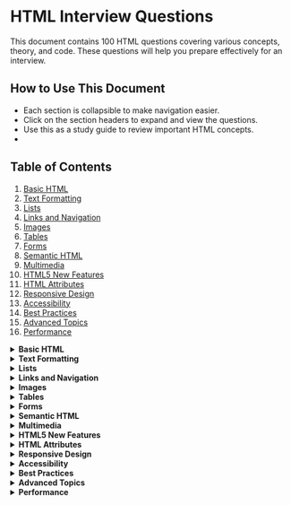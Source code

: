 # HTML Interview Questions

This document contains 100 HTML questions covering various concepts, theory, and code. These questions will help you prepare effectively for an interview.

## How to Use This Document

- Each section is collapsible to make navigation easier.
- Click on the section headers to expand and view the questions.
- Use this as a study guide to review important HTML concepts.
- 
## Table of Contents

1. [Basic HTML](#basic-html)
2. [Text Formatting](#text-formatting)
3. [Lists](#lists)
4. [Links and Navigation](#links-and-navigation)
5. [Images](#images)
6. [Tables](#tables)
7. [Forms](#forms)
8. [Semantic HTML](#semantic-html)
9. [Multimedia](#multimedia)
10. [HTML5 New Features](#html5-new-features)
11. [HTML Attributes](#html-attributes)
12. [Responsive Design](#responsive-design)
13. [Accessibility](#accessibility)
14. [Best Practices](#best-practices)
15. [Advanced Topics](#advanced-topics)
16. [Performance](#performance)
<details>
<summary><strong>Basic HTML</strong></summary>

1. What does HTML stand for?
2. What is the purpose of the `<!DOCTYPE html>` declaration?
3. What are the main sections of an HTML document?
4. What is the difference between an element and a tag?
5. How do you write a comment in HTML?
6. What is the purpose of the `<head>` element?
7. What is the purpose of the `<title>` element?
8. What is the purpose of the `<body>` element?
9. How do you create a hyperlink in HTML?
10. What is the difference between an absolute URL and a relative URL?

</details>

<details>
<summary><strong>Text Formatting</strong></summary>

11. How do you create a paragraph in HTML?
12. How do you create a line break in HTML?
13. How do you make text bold in HTML?
14. How do you make text italic in HTML?
15. How do you create a heading in HTML?
16. How many levels of headings are there in HTML?
17. What is the `<blockquote>` element used for?
18. How do you create a horizontal line in HTML?
19. What is the `<pre>` element used for?
20. How do you create a superscript and subscript text in HTML?

</details>

<details>
<summary><strong>Lists</strong></summary>

21. How do you create an unordered list in HTML?
22. How do you create an ordered list in HTML?
23. How do you create a list item in HTML?
24. What is the difference between the `<ul>` and `<ol>` elements?
25. How do you create a nested list in HTML?

</details>

<details>
<summary><strong>Links and Navigation</strong></summary>

26. How do you create an anchor link that jumps to a specific section within the same page?
27. How do you open a link in a new tab or window?
28. What is the purpose of the `target` attribute in an anchor tag?
29. How do you link to an email address in HTML?
30. How do you create a navigation menu in HTML?

</details>

<details>
<summary><strong>Images</strong></summary>

31. How do you embed an image in an HTML page?
32. What is the purpose of the `alt` attribute in an image tag?
33. How do you specify the dimensions of an image in HTML?
34. How do you make an image a clickable link?
35. What is the difference between inline and block-level elements?

</details>

<details>
<summary><strong>Tables</strong></summary>

36. How do you create a table in HTML?
37. How do you create a table row in HTML?
38. How do you create a table cell in HTML?
39. What is the purpose of the `<thead>`, `<tbody>`, and `<tfoot>` elements?
40. How do you merge cells in a table?

</details>

<details>
<summary><strong>Forms</strong></summary>

41. How do you create a form in HTML?
42. What is the purpose of the `<form>` element?
43. How do you create a text input field in HTML?
44. How do you create a password input field in HTML?
45. How do you create a radio button in HTML?
46. How do you create a checkbox in HTML?
47. How do you create a dropdown list in HTML?
48. How do you create a submit button in HTML?
49. What is the purpose of the `action` attribute in a form?
50. What is the purpose of the `method` attribute in a form?

</details>

<details>
<summary><strong>Semantic HTML</strong></summary>

51. What is semantic HTML?
52. Why is semantic HTML important?
53. What is the `<article>` element used for?
54. What is the `<section>` element used for?
55. What is the `<nav>` element used for?
56. What is the `<aside>` element used for?
57. What is the `<header>` element used for?
58. What is the `<footer>` element used for?
59. What is the `<main>` element used for?
60. What is the `<figure>` and `<figcaption>` elements used for?

</details>

<details>
<summary><strong>Multimedia</strong></summary>

61. How do you embed a video in HTML?
62. How do you embed an audio file in HTML?
63. What is the purpose of the `<source>` element in multimedia?
64. How do you embed a YouTube video in HTML?
65. What is the `<canvas>` element used for?

</details>

<details>
<summary><strong>HTML5 New Features</strong></summary>

66. What are some new features introduced in HTML5?
67. How do you create a date input field in HTML5?
68. What is the `<datalist>` element used for?
69. What is the `<output>` element used for?
70. What is the `<progress>` element used for?

</details>

<details>
<summary><strong>HTML Attributes</strong></summary>

71. What are attributes in HTML?
72. How do you specify an attribute in an HTML tag?
73. What is the purpose of the `id` attribute?
74. What is the purpose of the `class` attribute?
75. What is the purpose of the `style` attribute?

</details>

<details>
<summary><strong>Responsive Design</strong></summary>

76. What is responsive design?
77. How do you make an image responsive in HTML?
78. What is the viewport meta tag, and why is it important?
79. How do you create a responsive navigation menu?
80. How do you use media queries in HTML?

</details>

<details>
<summary><strong>Accessibility</strong></summary>

81. What is web accessibility?
82. How do you make an HTML page accessible?
83. What is the purpose of the `alt` attribute in images for accessibility?
84. How do you use ARIA (Accessible Rich Internet Applications) in HTML?
85. What is the purpose of the `role` attribute in HTML?

</details>

<details>
<summary><strong>Best Practices</strong></summary>

86. What are some best practices for writing HTML?
87. Why is it important to validate your HTML code?
88. How do you validate HTML code?
89. What are meta tags, and why are they important?
90. What is the purpose of the `<meta charset="UTF-8">` tag?

</details>

<details>
<summary><strong>Advanced Topics</strong></summary>

91. What is the DOM (Document Object Model)?
92. How do you manipulate the DOM using JavaScript?
93. What is the difference between HTML and XHTML?
94. What is the purpose of the `data-*` attributes?
95. How do you include a favicon in an HTML document?

</details>

<details>
<summary><strong>Performance</strong></summary>

96. How do you optimize the performance of an HTML page?
97. What is lazy loading, and how do you implement it in HTML?
98. How do you defer the loading of JavaScript files in HTML?
99. What is the purpose of the `async` attribute in script tags?

</details>
